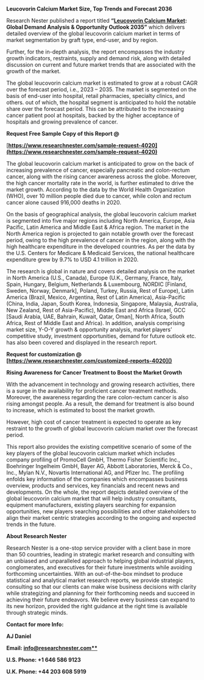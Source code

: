 ﻿**Leucovorin Calcium Market Size, Top Trends and Forecast 2036**

Research Nester published a report titled **“[Leucovorin Calcium Market](Research%20Nester%20is%20a%20leading%20service%20provider%20for%20strategic%20market%20research%20and%20consulting.%20We%20aim%20to%20provide%20unbiased,%20unparalleled%20market%20insights%20and%20industry%20analysis%20to%20help%20industries,%20conglomerates%20and%20executives%20to%20take%20wise%20decisions%20for%20their%20future%20marketing%20strategy,%20expansion%20and%20investment%20etc.%20We%20believe%20every%20business%20can%20expand%20to%20its%20new%20horizon,%20provided%20a%20right%20guidance%20at%20a%20right%20time%20is%20available%20through%20strategic%20minds.%20Our%20out%20of%20box%20thinking%20helps%20our%20clients%20to%20take%20wise%20decision%20in%20order%20to%20avoid%20future%20uncertainties.): Global Demand Analysis & Opportunity Outlook 2035”** which delivers detailed overview of the global leucovorin calcium market in terms of market segmentation by graft type, end-user, and by region.

Further, for the in-depth analysis, the report encompasses the industry growth indicators, restraints, supply and demand risk, along with detailed discussion on current and future market trends that are associated with the growth of the market.

The global leucovorin calcium market is estimated to grow at a robust CAGR over the forecast period, i.e., 2023 – 2035. The market is segmented on the basis of end-user into hospital, retail pharmacies, specialty clinics, and others. out of which, the hospital segment is anticipated to hold the notable share over the forecast period. This can be attributed to the increasing cancer patient pool at hospitals, backed by the higher acceptance of hospitals and growing prevalence of cancer. 

**Request Free Sample Copy of this Report @**

[**https://www.researchnester.com/sample-request-4020](https://www.researchnester.com/sample-request-4020)** 

The global leucovorin calcium market is anticipated to grow on the back of increasing prevalence of cancer, especially pancreatic and colon-rectum cancer, along with the rising cancer awareness across the globe. Moreover, the high cancer mortality rate in the world, is further estimated to drive the market growth. According to the data by the World Health Organization (WHO), over 10 million people died due to cancer, while colon and rectum cancer alone caused 916,000 deaths in 2020. 

On the basis of geographical analysis, the global leucovorin calcium market is segmented into five major regions including North America, Europe, Asia Pacific, Latin America and Middle East & Africa region. The market in the North America region is projected to gain notable growth over the forecast period, owing to the high prevalence of cancer in the region, along with the high healthcare expenditure in the developed countries. As per the data by the U.S. Centers for Medicare & Medicaid Services, the national healthcare expenditure grew by 9.7% to USD 4.1 trillion in 2020.

The research is global in nature and covers detailed analysis on the market in North America (U.S., Canada), Europe (U.K., Germany, France, Italy, Spain, Hungary, Belgium, Netherlands & Luxembourg, NORDIC [Finland, Sweden, Norway, Denmark], Poland, Turkey, Russia, Rest of Europe), Latin America (Brazil, Mexico, Argentina, Rest of Latin America), Asia-Pacific (China, India, Japan, South Korea, Indonesia, Singapore, Malaysia, Australia, New Zealand, Rest of Asia-Pacific), Middle East and Africa (Israel, GCC [Saudi Arabia, UAE, Bahrain, Kuwait, Qatar, Oman], North Africa, South Africa, Rest of Middle East and Africa). In addition, analysis comprising market size, Y-O-Y growth & opportunity analysis, market players’ competitive study, investment opportunities, demand for future outlook etc. has also been covered and displayed in the research report.

**Request for customization @ [https://www.researchnester.com/customized-reports-4020]()** 

**Rising Awareness for Cancer Treatment to Boost the Market Growth**

With the advancement in technology and growing research activities, there is a surge in the availability for proficient cancer treatment methods. Moreover, the awareness regarding the rare colon-rectum cancer is also rising amongst people. As a result, the demand for treatment is also bound to increase, which is estimated to boost the market growth. 

However, high cost of cancer treatment is expected to operate as key restraint to the growth of global leucovorin calcium market over the forecast period.

This report also provides the existing competitive scenario of some of the key players of the global leucovorin calcium market which includes company profiling of PromoCell GmbH, Thermo Fisher Scientific Inc., Boehringer Ingelheim GmbH, Bayer AG, Abbott Laboratories, Merck & Co., Inc., Mylan N.V., Novartis International AG, and Pfizer Inc. The profiling enfolds key information of the companies which encompasses business overview, products and services, key financials and recent news and developments. On the whole, the report depicts detailed overview of the global leucovorin calcium market that will help industry consultants, equipment manufacturers, existing players searching for expansion opportunities, new players searching possibilities and other stakeholders to align their market centric strategies according to the ongoing and expected trends in the future.      

<a name="_hlk168910495"></a>**About Research Nester**

Research Nester is a one-stop service provider with a client base in more than 50 countries, leading in strategic market research and consulting with an unbiased and unparalleled approach to helping global industrial players, conglomerates, and executives for their future investments while avoiding forthcoming uncertainties. With an out-of-the-box mindset to produce statistical and analytical market research reports, we provide strategic consulting so that our clients can make wise business decisions with clarity while strategizing and planning for their forthcoming needs and succeed in achieving their future endeavors. We believe every business can expand to its new horizon, provided the right guidance at the right time is available through strategic minds.

**Contact for more Info:**

**AJ Daniel**

**Email: [info@researchnester.com**](mailto:info@researchnester.com)**

**U.S. Phone: +1 646 586 9123** 

**U.K. Phone: +44 203 608 5919**
